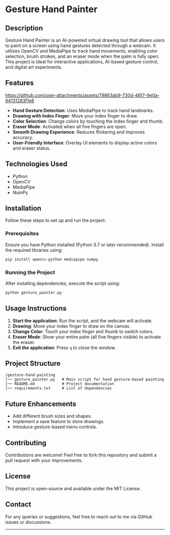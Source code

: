 # Gesture Hand Painter

## Description
Gesture Hand Painter is an AI-powered virtual drawing tool that allows users to paint on a screen using hand gestures detected through a webcam. It utilizes OpenCV and MediaPipe to track hand movements, enabling color selection, brush strokes, and an eraser mode when the palm is fully open. This project is ideal for interactive applications, AI-based gesture control, and digital art experiments.

## Features

https://github.com/user-attachments/assets/79863ab9-730d-46f7-9e0a-64131283f1e8


- **Hand Gesture Detection**: Uses MediaPipe to track hand landmarks.
- **Drawing with Index Finger**: Move your index finger to draw.
- **Color Selection**: Change colors by touching the index finger and thumb.
- **Eraser Mode**: Activated when all five fingers are open.
- **Smooth Drawing Experience**: Reduces flickering and improves accuracy.
- **User-Friendly Interface**: Overlay UI elements to display active colors and eraser status.

## Technologies Used
- Python
- OpenCV
- MediaPipe
- NumPy

## Installation
Follow these steps to set up and run the project:

### Prerequisites
Ensure you have Python installed (Python 3.7 or later recommended). Install the required libraries using:

```sh
pip install opencv-python mediapipe numpy
```

### Running the Project
After installing dependencies, execute the script using:

```sh
python gesture_painter.py
```

## Usage Instructions
1. **Start the application**: Run the script, and the webcam will activate.
2. **Drawing**: Move your index finger to draw on the canvas.
3. **Change Color**: Touch your index finger and thumb to switch colors.
4. **Eraser Mode**: Show your entire palm (all five fingers visible) to activate the eraser.
5. **Exit the application**: Press `q` to close the window.

## Project Structure
```
/gesture-hand-painting
│── gesture_painter.py   # Main script for hand gesture-based painting
│── README.md            # Project documentation
│── requirements.txt     # List of dependencies
```

## Future Enhancements
- Add different brush sizes and shapes.
- Implement a save feature to store drawings.
- Introduce gesture-based menu controls.

## Contributing
Contributions are welcome! Feel free to fork this repository and submit a pull request with your improvements.

## License
This project is open-source and available under the MIT License.

## Contact
For any queries or suggestions, feel free to reach out to me via GitHub issues or discussions.

---

